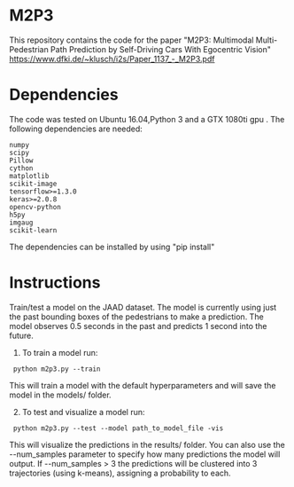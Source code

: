 # M2P3
  This repository contains the code for the paper "M2P3: Multimodal Multi-Pedestrian Path Prediction by Self-Driving Cars With Egocentric Vision"
  https://www.dfki.de/~klusch/i2s/Paper_1137_-_M2P3.pdf	

# Dependencies
  
  The code was tested on Ubuntu 16.04,Python 3 and a GTX 1080ti gpu . The following dependencies are needed:
  ```
  numpy
  scipy
  Pillow
  cython
  matplotlib
  scikit-image
  tensorflow>=1.3.0
  keras>=2.0.8
  opencv-python
  h5py
  imgaug
  scikit-learn
  ```
  The dependencies can be installed by using "pip install"


# Instructions
  
  Train/test a model on the JAAD dataset. The model is currently using just the past bounding boxes of the pedestrians to make a prediction. The model observes 0.5 seconds in the past and predicts 1 second into the future.

  1. To train a model run:
  
  ```
   python m2p3.py --train
  ```
   This will train a model with the default hyperparameters and will save the model in the models/ folder.
  
  2. To test and visualize a model run:

  ```
   python m2p3.py --test --model path_to_model_file -vis
  ```
   This will visualize the predictions in the results/ folder. You can also use the --num_samples parameter to specify how many predictions the model will output. If --num_samples > 3 the predictions will be clustered into 3 trajectories (using k-means), assigning a probability to each.

